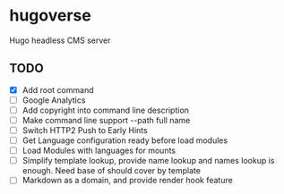 # hugoverse
Hugo headless CMS server

## TODO

- [x] Add root command
- [ ] Google Analytics
- [ ] Add copyright into command line description
- [ ] Make command line support --path full name
- [ ] Switch HTTP2 Push to Early Hints
- [ ] Get Language configuration ready before load modules
- [ ] Load Modules with languages for mounts
- [ ] Simplify template lookup, provide name lookup and names lookup is enough. Need base of should cover by template
- [ ] Markdown as a domain, and provide render hook feature